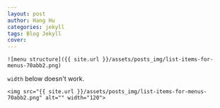 ```yaml
---
layout: post
author: Hang Hu
categories: jekyll
tags: Blog Jekyll 
cover: 
---
```


```
![menu structure]({{ site.url }}/assets/posts_img/list-items-for-menus-70abb2.png)
```


`width` below doesn't work.


```
<img src="{{ site.url }}/assets/posts_img/list-items-for-menus-70abb2.png" alt="" width="120">
```
